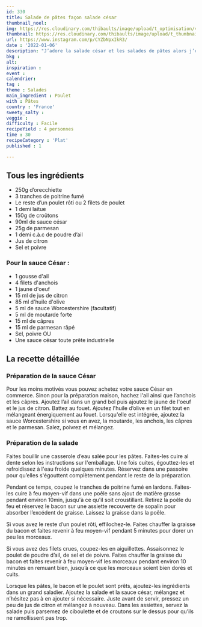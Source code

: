 ```yaml
---
id: 330
title: Salade de pâtes façon salade césar
thumbnail_noel: 
img: https://res.cloudinary.com/thibaults/image/upload/t_optimisation/v1641724672/Recipes/20220106_salade_pates_facon_cesar.jpg
thumbnail: https://res.cloudinary.com/thibaults/image/upload/t_thumbnail_josie/v1641724672/Recipes/20220106_salade_pates_facon_cesar.jpg
url: https://www.instagram.com/p/CYZbNpxIkR3/
date : '2022-01-06'
description: "J’adore la salade césar et les salades de pâtes alors j’étais obligée de tenter une recette de salade de pâtes façon salade césar !"
bkg : 
alt: 
inspiration :
event : 
calendrier: 
tag : 
theme : Salades
main_ingredient : Poulet
with : Pâtes
country : 'France'
sweety_salty : 
veggie : 
difficulty : Facile
recipeYield : 4 personnes
time : 30
recipeCategory : 'Plat'
published : 1

---
```

## Tous les ingrédients
 - 250g d’orecchiette
 - 3 tranches de poitrine fumé
 - Le reste d’un poulet rôti ou 2 filets de poulet
 - 1 demi laitue
 - 150g de croûtons
 - 90ml de sauce césar
 - 25g de parmesan
 - 1 demi c.à.c de poudre d’ail
 - Jus de citron
 - Sel et poivre

### Pour la sauce César :
 - 1 gousse d'ail
 - 4 filets d'anchois
 - 1 jaune d'oeuf
 - 15 ml de jus de citron
 - 85 ml d'huile d'olive
 - 5 ml de sauce Worcestershire (facultatif)
 - 5 ml de moutarde forte
 - 15 ml de câpres
 - 15 ml de parmesan râpé
 - Sel, poivre
OU
 - Une sauce césar toute prête industrielle

## La recette détaillée
### Préparation de la sauce César
Pour les moins motivés vous pouvez achetez votre sauce César en commerce. Sinon pour la préparation maison, hachez l'ail ainsi que l’anchois et les câpres. Ajoutez l’ail dans un grand bol puis ajoutez le jaune de l'oeuf et le jus de citron. Battez au fouet. Ajoutez l'huile d’olive en un filet tout en mélangeant énergiquement au fouet. Lorsqu'elle est intégrée, ajoutez la sauce Worcestershire si vous en avez, la moutarde, les anchois, les câpres et le parmesan. Salez, poivrez et mélangez.

### Préparation de la salade
Faites bouillir une casserole d’eau salée pour les pâtes. Faites-les cuire al dente selon les instructions sur l'emballage. Une fois cuites, égouttez-les et refroidissez à l'eau froide quelques minutes. Réservez dans une passoire pour qu’elles s'égouttent complètement pendant le reste de la préparation.

Pendant ce temps, coupez le tranches de poitrine fumé en lardons. Faites-les cuire à feu moyen-vif dans une poêle sans ajout de matière grasse pendant environ 10min, jusqu'à ce qu'il soit croustillant. Retirez la poêle du feu et réservez le bacon sur une assiette recouverte de sopalin pour absorber l’excédent de graisse. Laissez la graisse dans la poêle.

Si vous avez le reste d’un poulet rôti, effilochez-le. Faites chauffer la graisse du bacon et faites revenir à feu moyen-vif pendant 5 minutes pour dorer un peu les morceaux.

Si vous avez des filets crues, coupez-les en aiguillettes. Assaisonnez le poulet de poudre d’ail, de sel et de poivre. Faites chauffer la graisse du bacon et faites revenir à feu moyen-vif les morceaux pendant environ 10 minutes en remuant bien, jusqu’à ce que les morceaux soient bien dorés et cuits.

Lorsque les pâtes, le bacon et le poulet sont prêts, ajoutez-les ingrédients dans un grand saladier. Ajoutez la salade et la sauce césar, mélangez et n’hésitez pas à en ajouter si nécessaire. Juste avant de servir, pressez un peu de jus de citron et mélangez à nouveau. Dans les assiettes, servez la salade puis parsemez de ciboulette et de croutons sur le dessus pour qu’ils ne ramollissent pas trop.